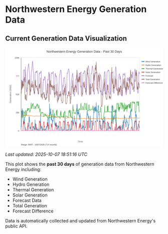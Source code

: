 # Northwestern Energy Generation Data

## Current Generation Data Visualization

![Northwestern Energy Generation Data](images/nwe_generation_plot.svg)

*Last updated: 2025-10-07 18:51:16 UTC*

This plot shows the **past 30 days** of generation data from Northwestern Energy including:
- Wind Generation
- Hydro Generation  
- Thermal Generation
- Solar Generation
- Forecast Data
- Total Generation
- Forecast Difference

Data is automatically collected and updated from Northwestern Energy's public API.

